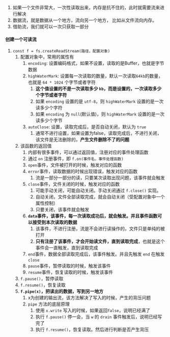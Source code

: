 

1. 如果一个文件非常大，一次性读取出来，内存是抗不住的，此时就需要流来进行解决
2. 数据流，就是数据从一个地方，流向另一个地方， 比如从文件流向内存。
3. 借助流，我们就可以一次只获取一部分




#### 创建一个可读流
1. `const f = fs.createReadStream(路径，配置对象)`
   1. 配置对象中，常用的属性有
      1. `encoding`: 设置编码格式，如果不设置，读取的是Buffer，也就是字节数据
      2. `highWaterMark`: 设置每一次读取的数量，默认一次读取`64kb`的数量，也就是 `64 * 1024` 个字节或者字符
         1. **这个值设置的不是一次读取多少 `kb`，而是设置的，一次读取多少个字节或者字符**
         2. 如果 `encoding` 设置的是 `utf-8`，则 `highWaterMark` 设置的是一次读多少个字符
         3. 如果 `encoding` 为 `null`(默认值)，则 `highWaterMark` 设置的是一次读多少个字节
      3. `autoClose`: 设置，读取完成后，是否自动关闭，默认为 `true`
         1. 通常不进行设置，如果设置为false，读取完成后，不进行关闭，该文件是无法删除的，**产生文件删除不了的问题**
   2. 该函数的返回值
      1. 内部有很多事件，可以通过返回值，注册对应的事件处理函数
      2. 通过 `on` 注册事件，即 `f.on(事件名，事件处理函数)`   
      3. `open`事件，文件被打开的时候，触发对应的函数
      4. `error`事件，读取数据的时候出现错误，触发对应的函数
         1. 流是一部分一部分的读，只要某次读取出现问题，该事件就会触发
      5. `close`事件，文件关闭的时候，触发对应的函数
         1. 可能手动关闭，可能自动关闭。手动关闭通过 `f.close()` 实现。
         2. 自动关闭，文件全部读取完成，就会自动关闭（受配置对象中一个属性控制）
         3. 只要关闭，该事件就会触发
      6. **`data`事件，该事件，每一次读取成功后，就会触发。并且事件函数可以接受到本次读取的数据**
         1. 该事件，不进行注册，流是不会进行读操作的，文件只是单纯的被打开
         2. **只有注册了该事件，才会开始读文件，直到读取完成**，也就是这个事件会一直触发，直到读取完成
      7. `end`事件，数据全部读取完成后，该事件触发。并且先触发 `end` 在触发 `close`
      8. `pause`事件，暂停读取的时候，触发该事件
      9. `resume`事件，恢复读取的时候，触发该事件
   3. `f.pause()`，暂停读取
   4. `f.resume()`，恢复读取
   5. **`f.pipe(x)`，把读出的数据，写到另一地方**
      1. x为创建的输出流，该方法解决了写入的时候，产生的背压问题
      2. `pipe` 方法的底层原理
         1. 使用 `x.write` 写入的时候，如果返回`false`，说明已经满了
         2. 执行 `f.pause()` 停一会，当 `w` 的 `drain` 事件触发后，说明已经写完了
         3. 执行 `f.resume()`，恢复读取。然后进行判断是否产生背压